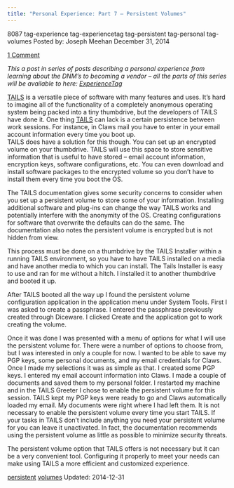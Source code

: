 ```yaml
---
title: "Personal Experience: Part 7 – Persistent Volumes"
---
```


8087  tag-experience tag-experiencetag tag-persistent tag-personal tag-volumes
Posted by: Joseph Meehan
<span>December 31, 2014</span>
    
<a href="/2014/12/31/personal-experience-part-7-persistent-volumes/#comments">1 Comment</a></span>
</p>
<p><em>This a post in series of posts describing a personal experience from learning about the DNM’s to becoming a vendor – all the parts of this series will be available to here: <a href="http://www.deepdotweb.com/tag/ExperienceTag/">ExperienceTag</a></em></p>
<p><a title="Personal Experience: Part 2 – Tails" href="http://www.deepdotweb.com/2014/10/06/personal-experience-part-2-tails/">TAILS</a> is a versatile piece of software with many features and uses. It&#8217;s hard to imagine all of the functionality of a completely anonymous operating system being packed into a tiny thumbdrive, but the developers of TAILS have done it. One thing <a title="Simple TAILS Installation" href="http://www.deepdotweb.com/2014/06/14/simple-tails-installation/">TAILS</a> can lack is a certain persistence between work sessions. For instance, in Claws mail you have to enter in your email account information every time you boot up.<br />
    TAILS does have a solution for this though. You can set up an encrypted volume on your thumbdrive. TAILS will use this space to store sensitive information that is useful to have stored – email account information, encryption keys, software configurations, etc. You can even download and install software packages to the encrypted volume so you don&#8217;t have to install them every time you boot the OS.</p>
<p>The TAILS documentation gives some security concerns to consider when you set up a persistent volume to store some of your information. Installing additional software and plug-ins can change the way TAILS works and potentially interfere with the anonymity of the OS. Creating configurations for software that overwrite the defaults can do the same. The documentation also notes the persistent volume is encrypted but is not hidden from view.</p>
<p>This process must be done on a thumbdrive by the TAILS Installer within a running TAILS environment, so you have to have TAILS installed on a media and have another media to which you can install. The Tails Installer is easy to use and ran for me without a hitch. I installed it to another thumbdrive and booted it up.</p>
<p>After TAILS booted all the way up I found the persistent volume configuration application in the application menu under System Tools. First I was asked to create a passphrase. I entered the passphrase previously created through Diceware. I clicked Create and the application got to work creating the volume.</p>
<p>Once it was done I was presented with a menu of options for what I will use the persistent volume for. There were a number of options to choose from, but I was interested in only a couple for now. I wanted to be able to save my PGP keys, some personal documents, and my email credentials for Claws. Once I made my selections it was as simple as that. I created some PGP keys. I entered my email account information into Claws. I made a couple of documents and saved them to my personal folder. I restarted my machine and in the TAILS Greeter I chose to enable the persistent volume for this session. TAILS kept my PGP keys were ready to go and Claws automatically loaded my email. My documents were right where I had left them. It is not necessary to enable the persistent volume every time you start TAILS. If your tasks in TAILS don&#8217;t include anything you need your persistent volume for you can leave it unactivated. In fact, the documentation recommends using the persistent volume as little as possible to minimize security threats.</p>
<p>The persistent volume option that TAILS offers is not necessary but it can be a very convenient tool. Configuring it properly to meet your needs can make using TAILS a more efficient and customized experience.</p>
</div>


<a href="https://www.deepdotweb.com/tag/persistent/" rel="tag">persistent</a> 
<a href="https://www.deepdotweb.com/tag/volumes/" rel="tag">volumes</a></span> 
Updated: 2014-12-31

    
